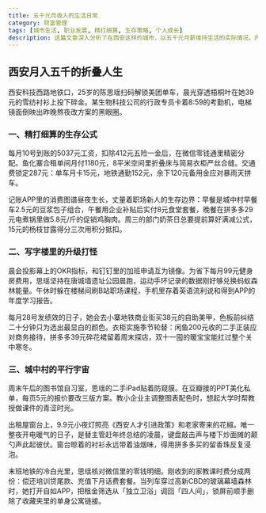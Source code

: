 ```yaml
---
title: 五千元月收入的生活日常
category: 财富管理
tags: [城市生活, 职业发展, 精打细算, 生存策略, 个人成长]
description: 这篇文章深入分析了在西安这样的城市，以五千元月薪维持生活的实际情况。内容涵盖了从居住条件的选择、交通出行、饮食消费到业余时间的学习和个人技能提升等多个方面，体现了现代年轻人在面对经济压力时展现出的智慧和坚韧，同时也反映了他们对美好生活的向往和努力。通过具体的例子和策略，为同样处于类似情况的人们提供了宝贵的参考和启示。
---
```

## 西安月入五千的折叠人生

西安科技西路地铁口，25岁的陈思瑶扫码解锁美团单车，晨光穿透梧桐叶在她39元的雪纺衬衫上投下碎金。某生物科技公司的行政专员卡着8:59的考勤机，电梯镜面倒映出昨晚熬夜改方案的黑眼圈。

### 一、精打细算的生存公式
每月10号到账的5037元工资，扣除412元五险一金后，在微信零钱通里精密分配。鱼化寨合租单间月付1180元，8平米空间里折叠床与简易衣柜严丝合缝。交通费锁定287元：单车月卡15元，地铁通勤152元，余下120元备用金应对暴雨天拼车。

记账APP里的消费图谱昼夜生长，丈量着职场新人的生存边界：早餐是城中村早餐车2.5元的豆浆包子组合，午餐用企业补贴后实付8元食堂套餐，晚餐在拼多多29元电煮锅里做5.8元/斤的促销鸡胸肉。周三的部门奶茶日总要提前算好满减公式，15元的杨枝甘露得分三次用积分抵扣。

### 二、写字楼里的升级打怪
晨会投影幕上的OKR指标，和钉钉里的加班申请互为镜像。为省下每月99元健身房费用，思瑶坚持在唐城墙遗址公园晨跑，运动手环记录的数据刚好够兑换蚂蚁森林能量。午休时躲在楼梯间刷B站职场课程，手机里存着英语流利说和得到APP的年度学习报告。

每月28号发绩效的日子，她会去小寨地铁商业街买38元的自助美甲，色板前纠结二十分钟只为选出最显白的颜色。衣柜实施季节轮替：闲鱼200元收的二手正装应对商务接待，拼多多39元碎花裙留着周末探店，双十一囤的暖宝宝能扛过整个关中寒冬。

### 三、城中村的平行宇宙
周末午后的图书馆自习室，思瑶的二手iPad贴着防窥膜。在豆瓣接的PPT美化私单，每页5元的报价要改三版方案。教小企业主调整图表配色时，想起大学时帮教授做课件的青涩时光。

出租屋窗台上，9.9元小夜灯照亮《西安人才引进政策》和老家寄来的花椒。唯一整夜开电暖气的日子，是替主管赶年终总结的凌晨，键盘敲击声与楼下炒面摊的颠勺声此起彼伏。窗台晾着的衬衫永远带着油烟味，得用拼多多买的留香珠反复浸泡。

末班地铁的冷白光里，思瑶核对微信里的零钱明细。刚收到的家教课时费分成两份：偿还培训贷尾款、充值下月话费套餐。当列车穿过高新CBD的玻璃幕墙森林时，她打开自如APP，把租金筛选从「独立卫浴」调回「四人间」，锁屏前顺手删除了收藏夹里的单身公寓链接。
